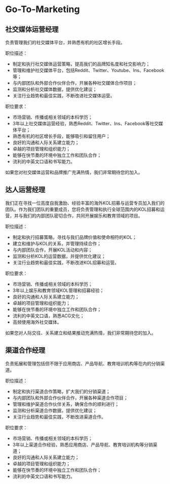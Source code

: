 # Go-To-Marketing

## 社交媒体运营经理

负责管理我们的社交媒体平台，并熟悉有机的社区增长手段。

职位描述：

* 制定和执行社交媒体运营策略，提高我们的品牌知名度和社交影响力；
* 管理和维护社交媒体平台，包括Reddit、Twitter、Youtube、Ins、Facebook等；
* 与内部团队和外部合作伙伴合作，开展各种社交媒体合作项目；
* 监测和分析社交媒体数据，提供优化建议；
* 关注行业趋势和最佳实践，不断改进社交媒体运营。

职位要求：

* 市场营销、传播或相关领域的本科学历；
* 3年以上社交媒体运营经验，熟悉Reddit、Twitter、Ins、Facebook等社交媒体平台；
* 熟悉有机的社区增长手段，能够吸引和留住用户；
* 良好的沟通和人际关系建立能力；
* 卓越的项目管理和组织能力；
* 能够在快节奏的环境中独立工作和团队合作；
* 流利的中英文口语和书写能力。

如果您对社交媒体运营和品牌推广充满热情，我们非常期待您的加入。



## 达人运营经理

我们正在寻找一位高度自我激励、经验丰富的海外KOL招募与运营专员加入我们的团队。作为我们团队的重要成员，您将负责管理和执行全球范围内的KOL招募和运营，并与我们的内部团队密切合作，共同开展娱乐和教育领域的项目。

职位描述：

* 制定和执行招募策略，寻找与我们品牌价值和使命相符的KOL；
* 建立和维护与KOL的关系，并管理持续合作；
* 与内部团队合作，开展KOL活动和内容；
* 监测和分析KOL的运营数据，并提供优化建议；
* 关注行业趋势和最佳实践，不断改进KOL招募和运营。

职位要求：

* 市场营销、传播或相关领域的本科学历；
* 3年以上娱乐和教育领域KOL管理和招募经验；
* 良好的沟通和人际关系建立能力；
* 卓越的项目管理和组织能力；
* 能够在快节奏的环境中独立工作和团队合作；
* 流利的中英文口语，熟悉ACG文化；
* 高频使用海外社交媒体。

如果您对人际交往、关系建立和结果推动充满热情，我们非常期待您的加入。



## 渠道合作经理

负责拓展和管理包括但不限于应用商店、产品导航、教育培训机构等在内的分销渠道。

职位描述：

* 制定和执行渠道合作策略，扩大我们的分销渠道；
* 与内部团队和外部合作伙伴合作，开展各种渠道合作项目；
* 管理和维护渠道合作伙伴关系，确保合作的顺利进行；
* 监测和分析渠道合作数据，提供优化建议；
* 关注行业趋势和最佳实践，不断改进渠道合作。

职位要求：

* 市场营销、传播或相关领域的本科学历；
* 3年以上渠道合作经验，熟悉应用商店、产品导航、教育培训机构等分销渠道；
* 良好的沟通和人际关系建立能力；
* 卓越的项目管理和组织能力；
* 能够在快节奏的环境中独立工作和团队合作；
* 流利的中英文口语和书写能力。

